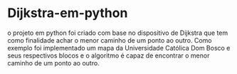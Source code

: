 # Dijkstra-em-python
o projeto em python foi criado com base no dispositivo de Dijkstra que tem como finalidade achar o menor caminho de um ponto ao outro. Como exemplo foi implementado um mapa da Universidade Católica Dom Bosco e seus respectivos blocos e o algoritmo é capaz de encontrar o menor caminho de um ponto ao outro.
